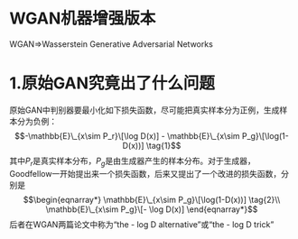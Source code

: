 WGAN机器增强版本
===
WGAN=>Wasserstein Generative Adversarial Networks

# 1.原始GAN究竟出了什么问题
原始GAN中判别器要最小化如下损失函数，尽可能把真实样本分为正例，生成样本分为负例：
$$-\mathbb{E}\_{x\sim P_r}\[\log D(x)] - \mathbb{E}\_{x\sim P_g}\[\log(1-D(x))] \tag{1}$$
其中$P_r$是真实样本分布，$P_g$是由生成器产生的样本分布。对于生成器，Goodfellow一开始提出来一个损失函数，后来又提出了一个改进的损失函数，分别是
$$\begin{eqnarray*}
\mathbb{E}\_{x\sim P_g}\[\log(1-D(x))] \tag{2}\\
\mathbb{E}\_{x\sim P_g}\[- \log D(x)]
\end{eqnarray*}$$
后者在WGAN两篇论文中称为“the - log D alternative”或“the - log D trick”